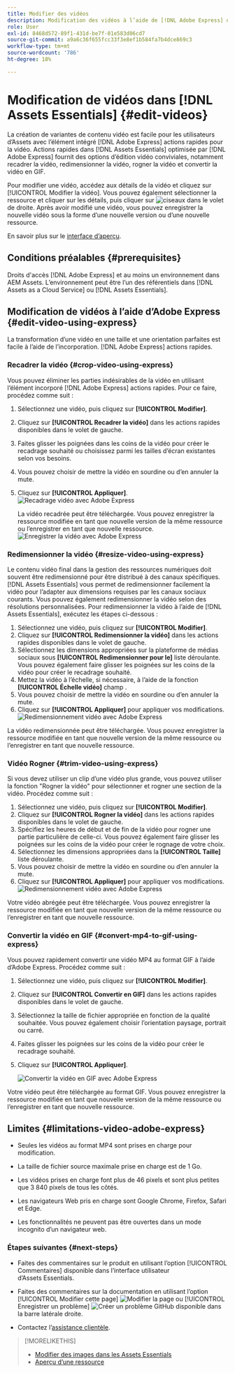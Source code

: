 ```yaml
---
title: Modifier des vidéos
description: Modification des vidéos à l’aide de [!DNL Adobe Express] options optimisées et enregistrez les vidéos mises à jour sous forme de versions.
role: User
exl-id: 8468d572-89f1-431d-be7f-01e583d06cd7
source-git-commit: a9a6c36f655fcc33f3e8ef1b584fa7b4dce869c3
workflow-type: tm+mt
source-wordcount: '786'
ht-degree: 18%

---
```


# Modification de vidéos dans [!DNL Assets Essentials] {#edit-videos}

La création de variantes de contenu vidéo est facile pour les utilisateurs d’Assets avec l’élément intégré [!DNL Adobe Express] actions rapides pour la vidéo. Actions rapides dans [!DNL Assets Essentials] optimisée par [!DNL Adobe Express] fournit des options d’édition vidéo conviviales, notamment recadrer la vidéo, redimensionner la vidéo, rogner la vidéo et convertir la vidéo en GIF.

Pour modifier une vidéo, accédez aux détails de la vidéo et cliquez sur [!UICONTROL Modifier la vidéo]. Vous pouvez également sélectionner la ressource et cliquer sur les détails, puis cliquer sur ![ciseaux](assets/do-not-localize/cut.svg) dans le volet de droite. Après avoir modifié une vidéo, vous pouvez enregistrer la nouvelle vidéo sous la forme d’une nouvelle version ou d’une nouvelle ressource.

En savoir plus sur le [interface d’aperçu](/help/using/navigate-view.md#preview-assets).

## Conditions préalables {#prerequisites}

Droits d&#39;accès [!DNL Adobe Express] et au moins un environnement dans AEM Assets. L’environnement peut être l’un des référentiels dans [!DNL Assets as a Cloud Service] ou [!DNL Assets Essentials].

## Modification de vidéos à l’aide d’Adobe Express {#edit-video-using-express}

La transformation d’une vidéo en une taille et une orientation parfaites est facile à l’aide de l’incorporation. [!DNL Adobe Express] actions rapides.

### Recadrer la vidéo {#crop-video-using-express}

Vous pouvez éliminer les parties indésirables de la vidéo en utilisant l’élément incorporé [!DNL Adobe Express] actions rapides. Pour ce faire, procédez comme suit :

1. Sélectionnez une vidéo, puis cliquez sur **[!UICONTROL Modifier]**.
2. Cliquez sur **[!UICONTROL Recadrer la vidéo]** dans les actions rapides disponibles dans le volet de gauche.
3. Faites glisser les poignées dans les coins de la vidéo pour créer le recadrage souhaité ou choisissez parmi les tailles d’écran existantes selon vos besoins.
4. Vous pouvez choisir de mettre la vidéo en sourdine ou d’en annuler la mute.
5. Cliquez sur **[!UICONTROL Appliquer]**.
   ![Recadrage vidéo avec Adobe Express](/help/using/assets/adobe-express-crop-video.png)

   La vidéo recadrée peut être téléchargée. Vous pouvez enregistrer la ressource modifiée en tant que nouvelle version de la même ressource ou l’enregistrer en tant que nouvelle ressource. ![Enregistrer la vidéo avec Adobe Express](/help/using/assets/adobe-express-save-video.png)

### Redimensionner la vidéo {#resize-video-using-express}

Le contenu vidéo final dans la gestion des ressources numériques doit souvent être redimensionné pour être distribué à des canaux spécifiques. [!DNL Assets Essentials] vous permet de redimensionner facilement la vidéo pour l’adapter aux dimensions requises par les canaux sociaux courants. Vous pouvez également redimensionner la vidéo selon des résolutions personnalisées. Pour redimensionner la vidéo à l’aide de [!DNL Assets Essentials], exécutez les étapes ci-dessous :

1. Sélectionnez une vidéo, puis cliquez sur **[!UICONTROL Modifier]**.
2. Cliquez sur **[!UICONTROL Redimensionner la vidéo]** dans les actions rapides disponibles dans le volet de gauche.
3. Sélectionnez les dimensions appropriées sur la plateforme de médias sociaux sous **[!UICONTROL Redimensionner pour le]** liste déroulante. Vous pouvez également faire glisser les poignées sur les coins de la vidéo pour créer le recadrage souhaité.
4. Mettez la vidéo à l’échelle, si nécessaire, à l’aide de la fonction **[!UICONTROL Échelle vidéo]** champ .
5. Vous pouvez choisir de mettre la vidéo en sourdine ou d’en annuler la mute.
6. Cliquez sur **[!UICONTROL Appliquer]** pour appliquer vos modifications.
   ![Redimensionnement vidéo avec Adobe Express](/help/using/assets/adobe-express-resize-video.png)

La vidéo redimensionnée peut être téléchargée. Vous pouvez enregistrer la ressource modifiée en tant que nouvelle version de la même ressource ou l’enregistrer en tant que nouvelle ressource.

### Vidéo Rogner {#trim-video-using-express}

Si vous devez utiliser un clip d’une vidéo plus grande, vous pouvez utiliser la fonction &quot;Rogner la vidéo&quot; pour sélectionner et rogner une section de la vidéo. Procédez comme suit :

1. Sélectionnez une vidéo, puis cliquez sur **[!UICONTROL Modifier]**.
2. Cliquez sur **[!UICONTROL Rogner la vidéo]** dans les actions rapides disponibles dans le volet de gauche.
3. Spécifiez les heures de début et de fin de la vidéo pour rogner une partie particulière de celle-ci. Vous pouvez également faire glisser les poignées sur les coins de la vidéo pour créer le rognage de votre choix.
4. Sélectionnez les dimensions appropriées dans la **[!UICONTROL Taille]** liste déroulante.
5. Vous pouvez choisir de mettre la vidéo en sourdine ou d’en annuler la mute.
6. Cliquez sur **[!UICONTROL Appliquer]** pour appliquer vos modifications.
   ![Redimensionnement vidéo avec Adobe Express](/help/using/assets/adobe-express-trim-video.png)

Votre vidéo abrégée peut être téléchargée. Vous pouvez enregistrer la ressource modifiée en tant que nouvelle version de la même ressource ou l’enregistrer en tant que nouvelle ressource.

### Convertir la vidéo en GIF {#convert-mp4-to-gif-using-express}

Vous pouvez rapidement convertir une vidéo MP4 au format GIF à l’aide d’Adobe Express. Procédez comme suit :

1. Sélectionnez une vidéo, puis cliquez sur **[!UICONTROL Modifier]**.
2. Cliquez sur **[!UICONTROL Convertir en GIF]** dans les actions rapides disponibles dans le volet de gauche.
3. Sélectionnez la taille de fichier appropriée en fonction de la qualité souhaitée. Vous pouvez également choisir l’orientation paysage, portrait ou carré.
4. Faites glisser les poignées sur les coins de la vidéo pour créer le recadrage souhaité.
5. Cliquez sur **[!UICONTROL Appliquer]**.

   ![Convertir la vidéo en GIF avec Adobe Express](/help/using/assets/adobe-express-convert-video-to-gif.png)

Votre vidéo peut être téléchargée au format GIF. Vous pouvez enregistrer la ressource modifiée en tant que nouvelle version de la même ressource ou l’enregistrer en tant que nouvelle ressource.

## Limites {#limitations-video-adobe-express}

* Seules les vidéos au format MP4 sont prises en charge pour modification.

* La taille de fichier source maximale prise en charge est de 1 Go.

* Les vidéos prises en charge font plus de 46 pixels et sont plus petites que 3 840 pixels de tous les côtés.

* Les navigateurs Web pris en charge sont Google Chrome, Firefox, Safari et Edge.

* Les fonctionnalités ne peuvent pas être ouvertes dans un mode incognito d’un navigateur web.

### Étapes suivantes {#next-steps}

* Faites des commentaires sur le produit en utilisant l’option [!UICONTROL Commentaires] disponible dans l’interface utilisateur d’Assets Essentials.

* Faites des commentaires sur la documentation en utilisant l’option [!UICONTROL Modifier cette page] ![Modifier la page](assets/do-not-localize/edit-page.png) ou [!UICONTROL Enregistrer un problème] ![Créer un problème GitHub](assets/do-not-localize/github-issue.png) disponible dans la barre latérale droite.

* Contactez l’[assistance clientèle](https://experienceleague.adobe.com/fr?support-solution=General#support).

>[!MORELIKETHIS]
>
>* [Modifier des images dans les Assets Essentials](/help/using/edit-images.md)
>* [Aperçu d’une ressource](/help/using/navigate-view.md#preview-assets)
